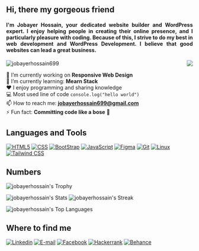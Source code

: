 
<!-- Welcoming text -->
## Hi, there my gorgeous friend

<!-- My openion -->
<h4 align="justify">I'm Jobayer Hossain, your dedicated website builder and WordPress expert. I enjoy helping people in creating their online presence, and I particularly pleasure with coding. Because of this, I strive to do my best in web development and WordPress Development. I believe that good websites can lead a great business.</h4>

<!-- Showoff my country -->
<img align="right" src="https://github.com/jobayerhossain699/jobayerhossain699/assets/114942451/6d125de7-0bb7-4ab7-aae6-b91e4d5b5449">

<!-- My github views -->
<p align="left"> <img src="https://komarev.com/ghpvc/?username=jobayerhossain699&label=Profile%20views&color=0e75b6&style=flat" alt="jobayerhossain699" /> </p>

<!-- About me -->
🔭 I’m currently working on **Responsive Web Design** <br/>
🌱 I’m currently learning: **Mearn Stack** <br/>
♥️ I enjoy programming and sharing knowledge <br/>
💻 Most used line of code `console.log("hello world")` <br/>
📫 How to reach me: **jobayerhossain699@gmail.com** <br/>
⚡ Fun fact: **Committing code like a bose** 🚀 <br/>

<!-- Showoff my skillset -->
## Languages and Tools

[![HTML5](https://img.shields.io/badge/HTML5-E34F26?style=for-the-badge&labelColor=black&logo=html5&logoColor=E34F26)]("#")
[![CSS](https://img.shields.io/badge/CSS3-1572B6?style=for-the-badge&labelColor=black&logo=css3&logoColor=1572B6)]("#")
[![BootStrap](https://img.shields.io/badge/BootStrap-7952B3?style=for-the-badge&labelColor=black&logo=bootstrap&logoColor=7952B3)]("#")
[![JavaScript](https://img.shields.io/badge/JavaScript-F7DF1E?style=for-the-badge&labelColor=black&logo=javascript&logoColor=F7DF1E)]("#")
[![Figma](https://img.shields.io/badge/Figma-F24E1E?style=for-the-badge&labelColor=black&logo=figma&logoColor=F24E1E)]("#")
[![Git](https://img.shields.io/badge/Git-F05032?style=for-the-badge&labelColor=black&logo=git&logoColor=F05032)]("#")
[![Linux](https://img.shields.io/badge/Linux-FCC624?style=for-the-badge&labelColor=black&logo=linux&logoColor=FCC624)]("#")
[![Tailwind CSS](https://img.shields.io/badge/Tailwind%20CSS-1c79e3?style=for-the-badge&labelColor=black&logo=tailwindcss&logoColor=06B6D4)]("#")

<!-- My github summary -->
## Numbers

![jobayerhossain's Trophy](https://github-profile-trophy.vercel.app/?username=jobayerhossain699&margin-w=2&margin-h=2&column=8)

![jobayerhossain's Stats](https://github-readme-stats.vercel.app/api?username=jobayerhossain699&theme=highcontrast&show_icons=true&hide_border=false&count_private=true)
![jobayerhossain's Streak](https://github-readme-streak-stats.herokuapp.com/?user=jobayerhossain699&theme=highcontrast&hide_border=false)

![jobayerhossain's Top Languages](https://github-readme-stats.vercel.app/api/top-langs/?username=jobayerhossain699&theme=highcontrast&show_icons=true&hide_border=false&langs_count=10)

<!-- My all contacts -->
## Where to find me

[![Linkedin](https://img.shields.io/badge/LinkedIn-0A66C2?style=for-the-badge&logo=linkedin&logoColor=white)]("#") 
[![E-mail](https://img.shields.io/badge/Gmail-EA4335?style=for-the-badge&logo=gmail&logoColor=white)](mailto:jobayerhossain699@gmail.com)
[![Facebook](https://img.shields.io/badge/Facebook-1877F2?style=for-the-badge&logo=facebook&logoColor=white)]("#")
[![Hackerrank](https://img.shields.io/badge/Hackerrank-00b34d?style=for-the-badge&logo=hackerrank&logoColor=white)]("#")
[![Behance](https://img.shields.io/badge/Behance-1769FF?style=for-the-badge&logo=behance&logoColor=white)]("#")






